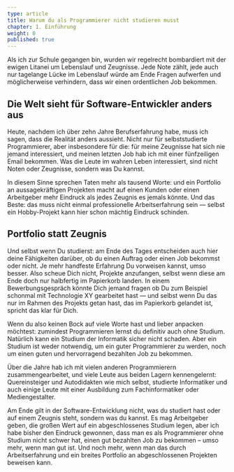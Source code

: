 ```yaml
---
type: article
title: Warum du als Programmierer nicht studieren musst
chapter: 1. Einführung
weight: 0
published: true
---
```


Als ich zur Schule gegangen bin, wurden wir regelrecht bombardiert mit der ewigen Litanei um Lebenslauf und Zeugnisse. Jede Note zählt, jede auch nur tagelange Lücke im Lebenslauf würde am Ende Fragen aufwerfen und möglicherweise verhindern, dass wir einen ordentlichen Job bekommen.

## Die Welt sieht für Software-Entwickler anders aus

Heute, nachdem ich über zehn Jahre Berufserfahrung habe, muss ich sagen, dass die Realität anders aussieht. Nicht nur für selbststudierte Programmierer, aber insbesondere für die: für meine Zeugnisse hat sich nie jemand interessiert, und meinen letzten Job hab ich mit einer fünfzeiligen Email bekommen. Was die Leute im wahren Leben interessiert, sind nicht Noten oder Zeugnisse, sondern was Du kannst.

In diesem Sinne sprechen Taten mehr als tausend Worte: und ein Portfolio an aussagekräftigen Projekten macht auf einen Kunden oder einen Arbeitgeber mehr Eindruck als jedes Zeugnis es jemals könnte. Und das Beste: das muss nicht einmal professionelle Arbeitserfahrung sein — selbst ein Hobby-Projekt kann hier schon mächtig Eindruck schinden.

## Portfolio statt Zeugnis

Und selbst wenn Du studierst: am Ende des Tages entscheiden auch hier deine Fähigkeiten darüber, ob du einen Auftrag oder einen Job bekommst oder nicht. Je mehr handfeste Erfahrung Du vorweisen kannst, umso besser. Also scheue Dich nicht, Projekte anzufangen, selbst wenn diese am Ende doch nur halbfertig im Papierkorb landen. In einem Bewerbungsgespräch könnte Dich jemand fragen ob Du zum Beispiel schonmal mit Technologie XY gearbeitet hast — und selbst wenn Du das nur im Rahmen des Projekts getan hast, das im Papierkorb gelandet ist, spricht das klar für Dich.

Wenn du also keinen Bock auf viele Worte hast und lieber anpacken möchtest: zumindest Programmieren lernst du definitiv auch ohne Studium. Natürlich kann ein Studium der Informatik sicher nicht schaden. Aber ein Studium ist weder notwendig, um ein guter Programmierer zu werden, noch um einen guten und hervorragend bezahlten Job zu bekommen.

Über die Jahre hab ich mit vielen anderen Programmierern zusammengearbeitet, und viele Leute aus beiden Lagern kennengelernt: Quereinsteiger und Autodidakten wie mich selbst, studierte Informatiker und auch einige Leute mit einer Ausbildung zum Fachinformatiker oder Mediengestalter.

Am Ende gilt in der Software-Entwicklung nicht, was du studiert hast oder auf einem Zeugnis steht, sondern was du kannst. Es mag Arbeitgeber geben, die großen Wert auf ein abgeschlossenes Studium legen, aber ich habe bisher den Eindruck gewonnen, dass man es als Programmierer ohne Studium nicht schwer hat, einen gut bezahlten Job zu bekommen – umso mehr, wenn man gut ist. Und noch mehr, wenn man das durch Arbeitserfahrung und ein breites Portfolio an abgeschlossenen Projekten beweisen kann.
